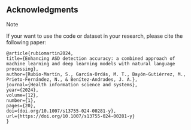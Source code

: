 ## Acknowledgments

>[!NOTE]
>If your want to use the code or dataset in your research, please cite the following paper:
>
```
@article{rubiomartin2024,
title={Enhancing ASD detection accuracy: a combined approach of machine learning and deep learning models with natural language processing},
author={Rubio-Martín, S., García-Ordás, M. T., Bayón-Gutiérrez, M., Prieto-Fernández, N., & Benítez-Andrades, J. A.},
journal={Health information science and systems},
year={2024},
volume={12},
number={1},
pages={20},
doi={doi.org/10.1007/s13755-024-00281-y},
url={https://doi.org/10.1007/s13755-024-00281-y}
}
```

